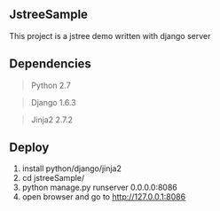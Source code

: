 ## JstreeSample

This project is a jstree demo written with django server

## Dependencies

> Python 2.7

> Django 1.6.3

> Jinja2 2.7.2

## Deploy

1. install python/django/jinja2
2. cd jstreeSample/
3. python manage.py runserver 0.0.0.0:8086
4. open browser and go to http://127.0.0.1:8086

